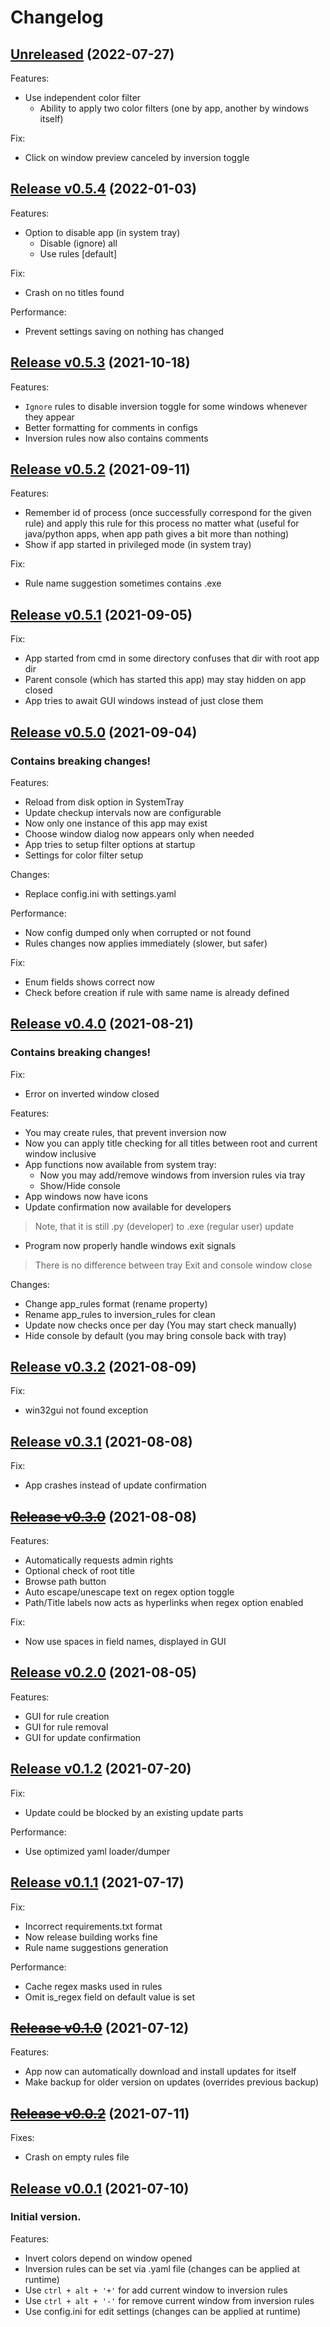 # Changelog
## [Unreleased](https://github.com/MaxBQb/InversionFilterManager/releases/tag/latest) (2022-07-27)
Features:
- Use independent color filter
  - Ability to apply two color filters (one by app, another by windows itself)

Fix:
- Click on window preview canceled by inversion toggle

## [Release v0.5.4](https://github.com/MaxBQb/InversionFilterManager/releases/tag/v0.5.4) (2022-01-03)
Features:
- Option to disable app (in system tray)
  - Disable (ignore) all
  - Use rules [default]

Fix:
- Crash on no titles found

Performance:
- Prevent settings saving on nothing has changed

## [Release v0.5.3](https://github.com/MaxBQb/InversionFilterManager/releases/tag/v0.5.3) (2021-10-18)
Features:
- `Ignore` rules to disable inversion toggle for some windows whenever they appear
- Better formatting for comments in configs
- Inversion rules now also contains comments

## [Release v0.5.2](https://github.com/MaxBQb/InversionFilterManager/releases/tag/v0.5.2) (2021-09-11)
Features:
- Remember id of process (once successfully correspond for the given rule)
and apply this rule for this process no matter what 
(useful for java/python apps, when app path gives a bit more than nothing)
- Show if app started in privileged mode (in system tray)

Fix: 
- Rule name suggestion sometimes contains .exe

## [Release v0.5.1](https://github.com/MaxBQb/InversionFilterManager/releases/tag/v0.5.1) (2021-09-05)
Fix:
- App started from cmd in some directory confuses that dir with root app dir
- Parent console (which has started this app) may stay hidden on app closed
- App tries to await GUI windows instead of just close them

## [Release v0.5.0](https://github.com/MaxBQb/InversionFilterManager/releases/tag/v0.5.0) (2021-09-04)
### Contains breaking changes!
Features:
- Reload from disk option in SystemTray
- Update checkup intervals now are configurable
- Now only one instance of this app may exist
- Choose window dialog now appears only when needed
- App tries to setup filter options at startup
- Settings for color filter setup

Changes:
- Replace config.ini with settings.yaml

Performance:
- Now config dumped only when corrupted or not found
- Rules changes now applies immediately (slower, but safer)

Fix:
- Enum fields shows correct now
- Check before creation if rule with same name is already defined

## [Release v0.4.0](https://github.com/MaxBQb/InversionFilterManager/releases/tag/v0.4.0) (2021-08-21)
### Contains breaking changes!
Fix:
- Error on inverted window closed

Features:
- You may create rules, that prevent inversion now
- Now you can apply title checking for all titles between root and current window inclusive
- App functions now available from system tray:
  - Now you may add/remove windows from inversion rules via tray
  - Show/Hide console
- App windows now have icons
- Update confirmation now available for developers
> Note, that it is still .py (developer) to .exe (regular user) update
- Program now properly handle windows exit signals
> There is no difference between tray Exit and console window close

Changes:
- Change app_rules format (rename property)
- Rename app_rules to inversion_rules for clean
- Update now checks once per day (You may start check manually)
- Hide console by default (you may bring console back with tray)

## [Release v0.3.2](https://github.com/MaxBQb/InversionFilterManager/releases/tag/v0.3.2) (2021-08-09)
Fix:
- win32gui not found exception

## [Release v0.3.1](https://github.com/MaxBQb/InversionFilterManager/releases/tag/v0.3.1) (2021-08-08)
Fix:
- App crashes instead of update confirmation

## [~~Release v0.3.0~~](https://github.com/MaxBQb/InversionFilterManager/releases/tag/v0.3.0) (2021-08-08)
Features:
- Automatically requests admin rights
- Optional check of root title
- Browse path button
- Auto escape/unescape text on regex option toggle
- Path/Title labels now acts as hyperlinks when regex option enabled

Fix:
- Now use spaces in field names, displayed in GUI

## [Release v0.2.0](https://github.com/MaxBQb/InversionFilterManager/releases/tag/v0.2.0) (2021-08-05)
Features:
- GUI for rule creation
- GUI for rule removal
- GUI for update confirmation


## [Release v0.1.2](https://github.com/MaxBQb/InversionFilterManager/releases/tag/v0.1.2) (2021-07-20)
Fix:
- Update could be blocked by an existing update parts

Performance:
- Use optimized yaml loader/dumper

## [Release v0.1.1](https://github.com/MaxBQb/InversionFilterManager/releases/tag/v0.1.1) (2021-07-17)
Fix:
- Incorrect requirements.txt format
- Now release building works fine
- Rule name suggestions generation

Performance:
- Cache regex masks used in rules
- Omit is_regex field on default value is set

## [~~Release v0.1.0~~](https://github.com/MaxBQb/InversionFilterManager/releases/tag/v0.1.0) (2021-07-12)
Features:
- App now can automatically download and install updates for itself
- Make backup for older version on updates (overrides previous backup)

## [~~Release v0.0.2~~](https://github.com/MaxBQb/InversionFilterManager/releases/tag/v0.0.2) (2021-07-11)
Fixes:
- Crash on empty rules file

## [Release v0.0.1](https://github.com/MaxBQb/InversionFilterManager/releases/tag/v0.0.1) (2021-07-10)
### Initial version.
Features:
- Invert colors depend on window opened
- Inversion rules can be set via .yaml file (changes can be applied at runtime)
- Use `ctrl + alt + '+'` for add current window to inversion rules
- Use `ctrl + alt + '-'` for remove current window from inversion rules
- Use config.ini for edit settings (changes can be applied at runtime)

